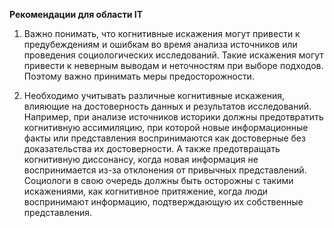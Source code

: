 

**Рекомендации для области IT**

1. Важно понимать, что когнитивные искажения могут привести к предубеждениям и ошибкам во время анализа источников или проведения социологических исследований. Такие искажения могут привести к неверным выводам и неточностям при выборе подходов. Поэтому важно принимать меры предосторожности.

2. Необходимо учитывать различные когнитивные искажения, влияющие на достоверность данных и результатов исследований. Например, при анализе источников историки должны предотвратить когнитивную ассимиляцию, при которой новые информационные факты или представления воспринимаются как достоверные без доказательства их достоверности. А также предотвращать когнитивную диссонансу, когда новая информация не воспринимается из-за отклонения от привычных представлений. Социологи в свою очередь должны быть осторожны с такими искажениями, как когнитивное притяжение, когда люди воспринимают информацию, подтверждающую их собственные представления.